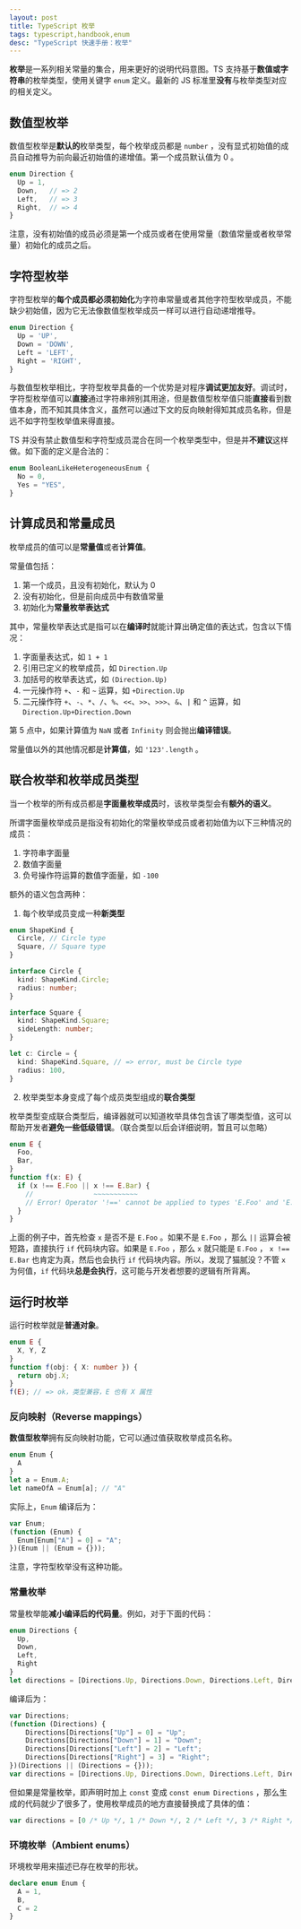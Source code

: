 ```yaml
---
layout: post
title: TypeScript 枚举
tags: typescript,handbook,enum
desc: "TypeScript 快速手册：枚举"
---
```


**枚举**是一系列相关常量的集合，用来更好的说明代码意图。TS 支持基于**数值或字符串**的枚举类型，使用关键字 `enum` 定义。最新的 JS 标准里**没有**与枚举类型对应的相关定义。

## 数值型枚举

数值型枚举是**默认的**枚举类型，每个枚举成员都是 `number` ，没有显式初始值的成员自动推导为前向最近初始值的递增值。第一个成员默认值为 0 。

```ts
enum Direction {
  Up = 1,
  Down,   // => 2
  Left,   // => 3
  Right,  // => 4
}
```

注意，没有初始值的成员必须是第一个成员或者在使用常量（数值常量或者枚举常量）初始化的成员之后。

## 字符型枚举

字符型枚举的**每个成员都必须初始化**为字符串常量或者其他字符型枚举成员，不能缺少初始值，因为它无法像数值型枚举成员一样可以进行自动递增推导。

```ts
enum Direction {
  Up = 'UP',
  Down = 'DOWN',
  Left = 'LEFT',
  Right = 'RIGHT',
}
```

与数值型枚举相比，字符型枚举具备的一个优势是对程序**调试更加友好**。调试时，字符型枚举值可以**直接**通过字符串辨别其用途，但是数值型枚举值只能**直接**看到数值本身，而不知其具体含义，虽然可以通过下文的反向映射得知其成员名称，但是远不如字符型枚举值来得直接。

TS 并没有禁止数值型和字符型成员混合在同一个枚举类型中，但是并**不建议**这样做。如下面的定义是合法的：

```ts
enum BooleanLikeHeterogeneousEnum {
  No = 0,
  Yes = "YES",
}
```

## 计算成员和常量成员

枚举成员的值可以是**常量值**或者**计算值**。

常量值包括：

1. 第一个成员，且没有初始化，默认为 0
2. 没有初始化，但是前向成员中有数值常量
3. 初始化为**常量枚举表达式**

其中，常量枚举表达式是指可以在**编译时**就能计算出确定值的表达式，包含以下情况：

1. 字面量表达式，如 `1 + 1`
2. 引用已定义的枚举成员，如 `Direction.Up`
3. 加括号的枚举表达式，如 `(Direction.Up)`
4. 一元操作符 `+`、`-` 和 `~` 运算，如 `+Direction.Up`
5. 二元操作符 `+`、`-`、`*`、`/`、`%`、`<<`、`>>`、`>>>`、`&`、`|` 和 `^` 运算，如 `Direction.Up+Direction.Down`

第 5 点中，如果计算值为 `NaN` 或者 `Infinity` 则会抛出**编译错误**。

常量值以外的其他情况都是**计算值**，如 `'123'.length` 。

## 联合枚举和枚举成员类型

当一个枚举的所有成员都是**字面量枚举成员**时，该枚举类型会有**额外的语义**。

所谓字面量枚举成员是指没有初始化的常量枚举成员或者初始值为以下三种情况的成员：

1. 字符串字面量
2. 数值字面量
3. 负号操作符运算的数值字面量，如 `-100`

额外的语义包含两种：

1. 每个枚举成员变成一种**新类型**

```ts
enum ShapeKind {
  Circle, // Circle type
  Square, // Square type
}

interface Circle {
  kind: ShapeKind.Circle;
  radius: number;
}

interface Square {
  kind: ShapeKind.Square;
  sideLength: number;
}

let c: Circle = {
  kind: ShapeKind.Square, // => error, must be Circle type
  radius: 100,
}
```

2. 枚举类型本身变成了每个成员类型组成的**联合类型**

枚举类型变成联合类型后，编译器就可以知道枚举具体包含该了哪类型值，这可以帮助开发者**避免一些低级错误**。（联合类型以后会详细说明，暂且可以忽略）

```ts
enum E {
  Foo,
  Bar,
}
function f(x: E) {
  if (x !== E.Foo || x !== E.Bar) {
    //               ~~~~~~~~~~~
    // Error! Operator '!==' cannot be applied to types 'E.Foo' and 'E.Bar'.
  }
}
```

上面的例子中，首先检查 `x` 是否不是 `E.Foo` 。如果不是 `E.Foo` ，那么 `||` 运算会被短路，直接执行 `if` 代码块内容。如果是 `E.Foo` ，那么 `x` 就只能是 `E.Foo` ， `x !== E.Bar` 也肯定为真，然后也会执行 `if` 代码块内容。所以，发现了猫腻没？不管 `x` 为何值，`if` 代码块**总是会执行**，这可能与开发者想要的逻辑有所背离。

## 运行时枚举

运行时枚举就是**普通对象**。

```ts
enum E {
  X, Y, Z
}
function f(obj: { X: number }) {
  return obj.X;
}
f(E); // => ok，类型兼容，E 也有 X 属性
```

### 反向映射（Reverse mappings）

**数值型枚举**拥有反向映射功能，它可以通过值获取枚举成员名称。

```ts
enum Enum {
  A
}
let a = Enum.A;
let nameOfA = Enum[a]; // "A"
```

实际上，`Enum` 编译后为：

```ts
var Enum;
(function (Enum) {
  Enum[Enum["A"] = 0] = "A";
})(Enum || (Enum = {}));
```

注意，字符型枚举没有这种功能。

### 常量枚举

常量枚举能**减小编译后的代码量**。例如，对于下面的代码：

```ts
enum Directions {
  Up,
  Down,
  Left,
  Right
}
let directions = [Directions.Up, Directions.Down, Directions.Left, Directions.Right]
```

编译后为：

```ts
var Directions;
(function (Directions) {
    Directions[Directions["Up"] = 0] = "Up";
    Directions[Directions["Down"] = 1] = "Down";
    Directions[Directions["Left"] = 2] = "Left";
    Directions[Directions["Right"] = 3] = "Right";
})(Directions || (Directions = {}));
var directions = [Directions.Up, Directions.Down, Directions.Left, Directions.Right];
```

但如果是常量枚举，即声明时加上 `const` 变成 `const enum Directions` ，那么生成的代码就少了很多了，使用枚举成员的地方直接替换成了具体的值：

```ts
var directions = [0 /* Up */, 1 /* Down */, 2 /* Left */, 3 /* Right */];
```

### 环境枚举（Ambient enums）

环境枚举用来描述已存在枚举的形状。

```ts
declare enum Enum {
  A = 1,
  B,
  C = 2
}
```